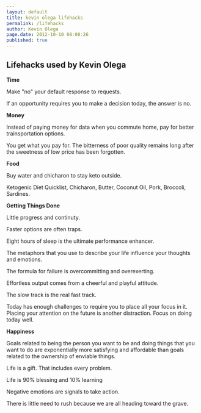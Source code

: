 ```yaml
---
layout: default
title: kevin olega lifehacks
permalink: /lifehacks
author: Kevin Olega
page.date: 2012-10-10 08:08:26
published: true
---
```


Lifehacks used by Kevin Olega
-----------------------------

**Time**

Make "no" your default response to requests.

If an opportunity requires you to make a decision today, the answer is no.

**Money**

Instead of paying money for data when you commute home, pay for better trainsportation options.

You get what you pay for. The bitterness of poor quality remains long after the sweetness of low price has been forgotten.

**Food**

Buy water and chicharon to stay keto outside.

Ketogenic Diet Quicklist, Chicharon, Butter, Coconut Oil, Pork, Broccoli, Sardines.

**Getting Things Done**

Little progress and continuty.

Faster options are often traps.

Eight hours of sleep is the ultimate performance enhancer.

The metaphors that you use to describe your life influence your thoughts and emotions.

The formula for failure is overcommitting and overexerting.

Effortless output comes from a cheerful and playful attitude.

The slow track is the real fast track.

Today has enough challenges to require you to place all your focus in it. Placing your attention on the future is another distraction. Focus on doing today well.

**Happiness**

Goals related to being the person you want to be and doing things that you want to do are exponentially more satisfying and affordable than goals related to the ownership of enviable things.

Life is a gift. That includes every problem.

Life is 90% blessing and 10% learning

Negative emotions are signals to take action.

There is little need to rush because we are all heading toward the grave.
